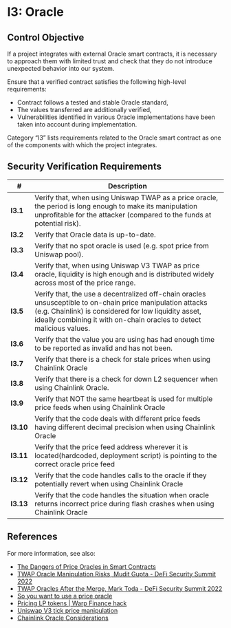 # I3: Oracle

## Control Objective

If a project integrates with external Oracle smart contracts, it is necessary to approach them with limited trust and check that they do not introduce unexpected behavior into our system.

Ensure that a verified contract satisfies the following high-level requirements:
* Contract follows a tested and stable Oracle standard,
* The values transferred are additionally verified,
* Vulnerabilities identified in various Oracle implementations have been taken into account during implementation.

Category “I3” lists requirements related to the Oracle smart contract as one of the components with which the project integrates.

## Security Verification Requirements

| # | Description |
| --- | --- |
| **I3.1** | Verify that, when using Uniswap TWAP as a price oracle, the period is long enough to make its manipulation unprofitable for the attacker (compared to the funds at potential risk). |
| **I3.2** | Verify that Oracle data is up-to-date. |
| **I3.3** | Verify that no spot oracle is used (e.g. spot price from Uniswap pool). |
| **I3.4** | Verify that, when using Uniswap V3 TWAP as price oracle, liquidity is high enough and is distributed widely across most of the price range. |
| **I3.5** | Verify that, the use a decentralized off-chain oracles unsusceptible to on-chain price manipulation attacks (e.g. Chainlink) is considered for low liquidity asset, ideally combining it with on-chain oracles to detect malicious values. |
| **I3.6** | Verify that the value you are using has had enough time to be reported as invalid and has not been. |
| **I3.7** | Verify that there is a check for stale prices when using Chainlink Oracle |
| **I3.8** | Verify that there is a check for down L2 sequencer when using Chainlink Oracle.  |
| **I3.9** | Verify that NOT the same heartbeat is used for multiple price feeds when using Chainlink Oracle |
| **I3.10** | Verify that the code deals with different price feeds having different decimal precision when using Chainlink Oracle  |
| **I3.11** | Verify that the price feed address wherever it is located(hardcoded, deployment script) is pointing to the correct oracle price feed |
| **I3.12** | Verify that the code handles calls to the oracle if they potentially revert when using Chainlink Oracle |
| **I3.13** | Verify that the code handles the situation when oracle returns incorrect price during flash crashes when using Chainlink Oracle |

## References

For more information, see also:

* [The Dangers of Price Oracles in Smart Contracts](https://www.youtube.com/watch?v=YGO7nzpXCeA)
* [TWAP Oracle Manipulation Risks, Mudit Gupta - DeFi Security Summit 2022](https://www.youtube.com/watch?v=Mu8ytTyStOU)
* [TWAP Oracles After the Merge, Mark Toda - DeFi Security Summit 2022](https://www.youtube.com/watch?v=mqrCvNgBXUk)
* [So you want to use a price oracle](https://samczsun.com/so-you-want-to-use-a-price-oracle/)
* [Pricing LP tokens | Warp Finance hack](https://cmichel.io/pricing-lp-tokens/)
* [Uniswap V3 tick price manipulation](https://medium.com/@hacxyk/we-rescued-4m-from-rari-capital-but-was-it-worth-it-39366d4d1812)
* [Chainlink Oracle Considerations](https://medium.com/cyfrin/chainlink-oracle-defi-attacks-93b6cb6541bf)
